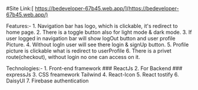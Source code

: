 #Site Link:[ https://bedeveloper-67b45.web.app/](https://bedeveloper-67b45.web.app/)

Features:-
    1. Navigation bar has logo, which is clickable, it's redirect to home page.
    2. There is a toggle button also for light mode & dark mode.
    3. If user logged in navigation bar will show logOut button and user profile Picture.
    4. Without logIn user will see there login & signUp button.
    5. Profile picture is clickable what is redirect to userProfile
    6. There is a privet route(checkout), without login no one can access on it.


Technologies:-
    1. Front-end framework ### ReactJs
    2. For Backend ### expressJs
    3. CSS freamework Tailwind
    4. React-Icon
    5. React tostify
    6. DaisyUI
    7. Firebase authentication